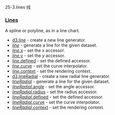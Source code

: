25-3.lines 线

### [](https://github.com/d3/d3/blob/main/API.md#lines)[Lines](https://github.com/d3/d3-shape/blob/v3.0.1/README.md#lines)

A spline or polyline, as in a line chart.

-   [d3.line](https://github.com/d3/d3-shape/blob/v3.0.1/README.md#line) - create a new line generator.
-   [*line*](https://github.com/d3/d3-shape/blob/v3.0.1/README.md#_line) - generate a line for the given dataset.
-   [*line*.x](https://github.com/d3/d3-shape/blob/v3.0.1/README.md#line_x) - set the *x* accessor.
-   [*line*.y](https://github.com/d3/d3-shape/blob/v3.0.1/README.md#line_y) - set the *y* accessor.
-   [*line*.defined](https://github.com/d3/d3-shape/blob/v3.0.1/README.md#line_defined) - set the defined accessor.
-   [*line*.curve](https://github.com/d3/d3-shape/blob/v3.0.1/README.md#line_curve) - set the curve interpolator.
-   [*line*.context](https://github.com/d3/d3-shape/blob/v3.0.1/README.md#line_context) - set the rendering context.
-   [d3.lineRadial](https://github.com/d3/d3-shape/blob/v3.0.1/README.md#lineRadial) - create a new radial line generator.
-   [*lineRadial*](https://github.com/d3/d3-shape/blob/v3.0.1/README.md#_lineRadial) - generate a line for the given dataset.
-   [*lineRadial*.angle](https://github.com/d3/d3-shape/blob/v3.0.1/README.md#lineRadial_angle) - set the angle accessor.
-   [*lineRadial*.radius](https://github.com/d3/d3-shape/blob/v3.0.1/README.md#lineRadial_radius) - set the radius accessor.
-   [*lineRadial*.defined](https://github.com/d3/d3-shape/blob/v3.0.1/README.md#lineRadial_defined) - set the defined accessor.
-   [*lineRadial*.curve](https://github.com/d3/d3-shape/blob/v3.0.1/README.md#lineRadial_curve) - set the curve interpolator.
-   [*lineRadial*.context](https://github.com/d3/d3-shape/blob/v3.0.1/README.md#lineRadial_context) - set the rendering context.
